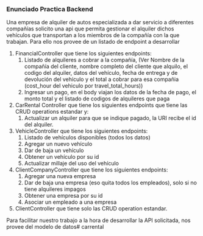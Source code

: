 ### Enunciado Practica Backend

Una empresa de alquiler de autos especializada a dar servicio a diferentes compañías solicito una api que permita 
gestionar el alquiler dichos vehículos que transportan a los miembros de la compañía con la que trabajan. Para ello 
nos provee de un listado de endpoint a desarrollar

1. FinancialController que tiene los siguientes endpoints:
   1. Listado de alquileres a cobrar a la compañía, (Ver Nombre de la compañía del cliente, nombre completo del cliente
      que alquilo, el codigo del alquiler, datos del vehículo, fecha de entrega y de devolución del vehículo y el 
      total a cobrar para esa compañia (cost_hour del vehiculo por travel_total_hours))
   2. Ingresar un pago, en el body viajan los datos de la fecha de pago, el monto total y el listado de codigos de 
      alquileres que paga
2. CarRental Controller que tiene los siguientes endpoints que tiene las CRUD operations estandar y:
   1. Actualizar un alquiler para que se indique pagado, la URI recibe el id del alquiler.
3. VehicleController que tiene los siguientes endpoints:
   1. Listado de vehículos disponibles (todos los datos)
   2. Agregar un nuevo vehículo
   3. Dar de baja un vehículo
   4. Obtener un vehículo por su id
   5. Actualizar millaje del uso del vehículo  
4. ClientCompanyController que tiene los siguientes endpoints:
   1. Agregar una nueva empresa
   2. Dar de baja una empresa (eso quita todos los empleados), solo si no tiene alquileres impagos
   3. Obtener una empresa por su id
   4. Asociar un empleado a una empresa
5. ClientController que tiene solo las CRUD operation estandar.

Para facilitar nuestro trabajo a la hora de desarrollar la API solicitada, nos provee del modelo de datos#   c a r r e n t a l  
 